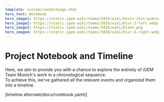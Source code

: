 ```yaml
---
template: custom/contentpage.html
hero_text: Notebook
hero_image1: https://static.igem.wiki/teams/5016/wiki/kevin-chin-pymrarrunx0-unsplash-db-1.jpg
hero_image2: https://static.igem.wiki/teams/5016/wiki/blur-2-left.webp
hero_image3: https://static.igem.wiki/teams/5016/wiki/blank.png
hero_image4: https://static.igem.wiki/teams/5016/wiki/blur-1-right.webp
---
```


# Project Notebook and Timeline

Here, we aim to provide you with a chance to explore the entirety of iGEM Team Munich's work in a chronological sequence.\
To achieve this, we've gathered all the relevant events and organized them into a timeline.


[timeline alternate(docs/notebook.yaml)]